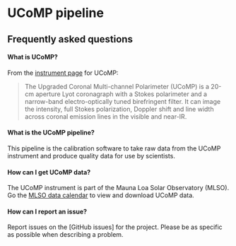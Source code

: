 # UCoMP pipeline


## Frequently asked questions

#### What is UCoMP?

From the [instrument page] for UCoMP:

> The Upgraded Coronal Multi-channel Polarimeter (UCoMP) is a 20-cm aperture Lyot coronagraph with a Stokes polarimeter and a narrow-band electro-optically tuned birefringent filter. It can image the intensity, full Stokes polarization, Doppler shift and line width across coronal emission lines in the visible and near-IR.

[instrument page]: https://www2.hao.ucar.edu/mlso/instruments/upgraded-coronal-multi-channel-polarimeter "Upgraded COronal Multi-channel Polarimeter"


#### What is the UCoMP pipeline?

This pipeline is the calibration software to take raw data from the UCoMP instrument and produce quality data for use by scientists.


#### How can I get UCoMP data?

The UCoMP instrument is part of the Mauna Loa Solar Observatory (MLSO). Go the [MLSO data calendar] to view and download UCoMP data.

[MLSO data calendar]: https://mlso.hao.ucar.edu/mlso_data_calendar.php?calyear=2022&calinst=ucomp&calevent=cme


#### How can I report an issue?

Report issues on the [GitHub issues] for the project. Please be as specific as possible when describing a problem.

[GitHub isses]: https://github.com/NCAR/ucomp-pipeline/issues "ucomp-pipeline issues"
